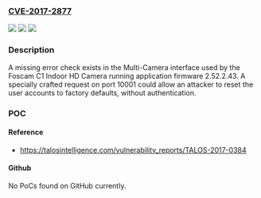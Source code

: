 ### [CVE-2017-2877](https://cve.mitre.org/cgi-bin/cvename.cgi?name=CVE-2017-2877)
![](https://img.shields.io/static/v1?label=Product&message=Foscam%20C1%20Indoor%20HD%20Camera&color=blue)
![](https://img.shields.io/static/v1?label=Version&message=n%2Fa&color=blue)
![](https://img.shields.io/static/v1?label=Vulnerability&message=Missing%20Report%20of%20Error%20Condition&color=brighgreen)

### Description

A missing error check exists in the Multi-Camera interface used by the Foscam C1 Indoor HD Camera running application firmware 2.52.2.43. A specially crafted request on port 10001 could allow an attacker to reset the user accounts to factory defaults, without authentication.

### POC

#### Reference
- https://talosintelligence.com/vulnerability_reports/TALOS-2017-0384

#### Github
No PoCs found on GitHub currently.


